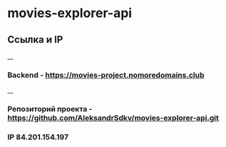 # movies-explorer-api
## Ссылка и IP
__

### Backend - https://movies-project.nomoredomains.club
__
### Репозиторий проекта - https://github.com/AleksandrSdkv/movies-explorer-api.git
### IP 84.201.154.197
